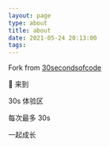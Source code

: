 ```yaml
---
layout: page
type: about
title: about
date: 2021-05-24 20:13:00
tags:
---
```


Fork from [30secondsofcode](https://www.30secondsofcode.org/)


👏 来到 

30s 体验区

每次最多 30s

一起成长
